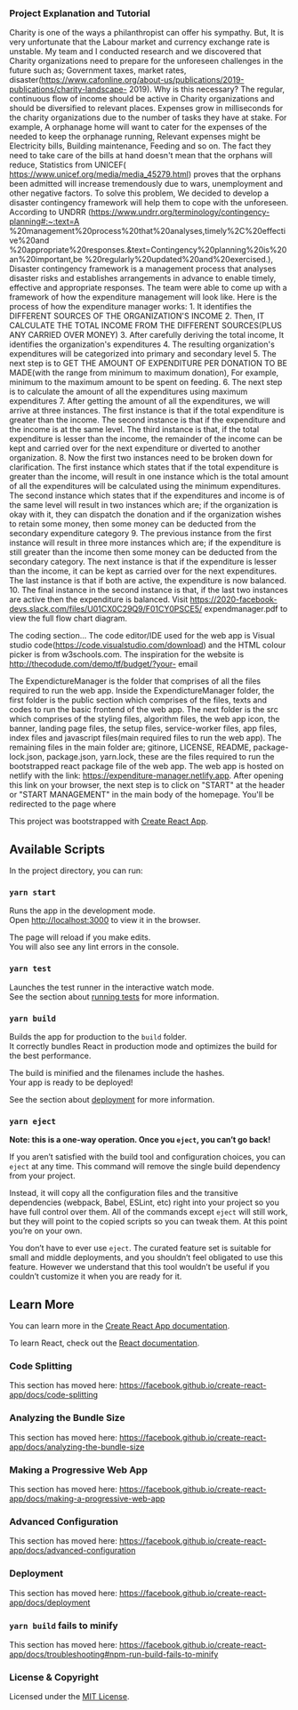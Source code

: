 ### Project Explanation and Tutorial

Charity is one of the ways a philanthropist can offer his sympathy. But, It is very unfortunate that
the Labour market and currency exchange rate is unstable. My team and I conducted research 
and we discovered that Charity organizations need to prepare for the unforeseen challenges in the
future such as; Government taxes, market rates, 
disaster(https://www.cafonline.org/about-us/publications/2019-publications/charity-landscape-
2019). Why is this necessary? The regular, continuous flow of income should be active in 
Charity organizations and should be diversified to relevant places. Expenses grow in 
milliseconds for the charity organizations due to the number of tasks they have at stake. For 
example, A orphanage home will want to cater for the expenses of the needed to keep the 
orphanage running, Relevant expenses might be Electricity bills, Building maintenance, Feeding 
and so on. The fact they need to take care of the bills at hand doesn't mean that the orphans will 
reduce, Statistics from UNICEF( https://www.unicef.org/media/media_45279.html) proves that 
the orphans been admitted will increase tremendously due to wars, unemployment and other 
negative factors. 
To solve this problem, We decided to develop a disaster contingency framework will help them 
to cope with the unforeseen.
According to UNDRR (https://www.undrr.org/terminology/contingency-planning#:~:text=A
%20management%20process%20that%20analyses,timely%2C%20effective%20and
%20appropriate%20responses.&text=Contingency%20planning%20is%20an%20important,be
%20regularly%20updated%20and%20exercised.), Disaster contingency framework is a 
management process that analyses disaster risks and establishes arrangements in advance to 
enable timely, effective and appropriate responses. 
The team were able to come up with a framework of how the expenditure management will look 
like. Here is the process of how the expenditure manager works: 
1.
It identifies the DIFFERENT SOURCES OF THE ORGANIZATION'S INCOME 
2.
Then, IT CALCULATE THE TOTAL INCOME FROM THE DIFFERENT 
SOURCES(PLUS ANY CARRIED OVER MONEY)
3.
After carefully deriving the total income, It identifies the organization's expenditures
4.
The resulting organization's expenditures will be categorized into primary and secondary 
level
5.
The next step is to GET THE AMOUNT OF EXPENDITURE PER DONATION TO BE 
MADE(with the range from minimum to maximum donation), For example, minimum to 
the maximum amount to be spent on feeding.
6.
The next step is to calculate the amount of all the expenditures using maximum 
expenditures
7.
After getting the amount of all the expenditures, we will arrive at three instances. The 
first instance is that if the total expenditure is greater than the income. The second 
instance is that if the expenditure and the income is at the same level. The third instance 
is that, if the total expenditure is lesser than the income, the remainder of the income can 
be kept and carried over for the next expenditure or diverted to another organization.
8.
Now the first two instances need to be broken down for clarification. The first instance 
which states that if the total expenditure is greater than the income, will result in one 
instance which is the total amount of all the expenditures will be calculated using the 
minimum expenditures. The second instance which states that if the expenditures and 
income is of the same level will result in two instances which are; if the organization is 
okay with it, they can dispatch the donation and if the organization wishes to retain some 
money, then some money can be deducted from the secondary expenditure category
9.
The previous instance from the first instance will result in three more instances which 
are; if the expenditure is still greater than the income then some money can be deducted 
from the secondary category. The next instance is that if the expenditure is lesser than the
income, it can be kept as carried over for the next expenditures. The last instance is that if
both are active, the expenditure is now balanced. 
10.
The final instance in the second instance is that, if the last two instances are active then 
the expenditure is balanced. 
Visit https://2020-facebook-devs.slack.com/files/U01CX0C29Q9/F01CY0PSCE5/
expendmanager.pdf to view the full flow chart diagram. 

The coding section...
The code editor/IDE used for the web app is Visual studio 
code(https://code.visualstudio.com/download) and the HTML colour picker is from 
w3schools.com. The inspiration for the website is http://thecodude.com/demo/tf/budget/?your-
email 

The ExpendictureManager is the folder that comprises of all the files required to run the web 
app. Inside the ExpendictureManager folder, the first folder is the public section which 
comprises of the files, texts and codes to run the basic frontend of the web app. The next folder is
the src which comprises of the styling files, algorithm files, the web app icon, the banner, landing
page files, the setup files, service-worker files, app files, index files and javascript files(main 
required files to run the web app). The remaining files in the main folder are; gitinore, 
LICENSE, README, package-lock.json, package.json, yarn.lock, these are the files required to 
run the bootstrapped react package file of the web app.
The web app is hosted on netlify with the link: https://expenditure-manager.netlify.app. After 
opening this link on your browser, the next step is to click on "START" at the header or "START
MANAGEMENT" in the main body of the homepage. You'll be redirected to the page where 

This project was bootstrapped with [Create React App](https://github.com/facebook/create-react-app).

## Available Scripts

In the project directory, you can run:

### `yarn start`

Runs the app in the development mode.<br />
Open [http://localhost:3000](http://localhost:3000) to view it in the browser.

The page will reload if you make edits.<br />
You will also see any lint errors in the console.

### `yarn test`

Launches the test runner in the interactive watch mode.<br />
See the section about [running tests](https://facebook.github.io/create-react-app/docs/running-tests) for more information.

### `yarn build`

Builds the app for production to the `build` folder.<br />
It correctly bundles React in production mode and optimizes the build for the best performance.

The build is minified and the filenames include the hashes.<br />
Your app is ready to be deployed!

See the section about [deployment](https://facebook.github.io/create-react-app/docs/deployment) for more information.

### `yarn eject`

**Note: this is a one-way operation. Once you `eject`, you can’t go back!**

If you aren’t satisfied with the build tool and configuration choices, you can `eject` at any time. This command will remove the single build dependency from your project.

Instead, it will copy all the configuration files and the transitive dependencies (webpack, Babel, ESLint, etc) right into your project so you have full control over them. All of the commands except `eject` will still work, but they will point to the copied scripts so you can tweak them. At this point you’re on your own.

You don’t have to ever use `eject`. The curated feature set is suitable for small and middle deployments, and you shouldn’t feel obligated to use this feature. However we understand that this tool wouldn’t be useful if you couldn’t customize it when you are ready for it.

## Learn More

You can learn more in the [Create React App documentation](https://facebook.github.io/create-react-app/docs/getting-started).

To learn React, check out the [React documentation](https://reactjs.org/).

### Code Splitting

This section has moved here: https://facebook.github.io/create-react-app/docs/code-splitting

### Analyzing the Bundle Size

This section has moved here: https://facebook.github.io/create-react-app/docs/analyzing-the-bundle-size

### Making a Progressive Web App

This section has moved here: https://facebook.github.io/create-react-app/docs/making-a-progressive-web-app

### Advanced Configuration

This section has moved here: https://facebook.github.io/create-react-app/docs/advanced-configuration

### Deployment

This section has moved here: https://facebook.github.io/create-react-app/docs/deployment

### `yarn build` fails to minify

This section has moved here: https://facebook.github.io/create-react-app/docs/troubleshooting#npm-run-build-fails-to-minify

### License & Copyright

Licensed under the [MIT License](LICENSE).
